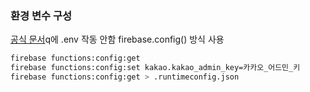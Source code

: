 ### 환경 변수 구성

[공식 문서](https://firebase.google.com/docs/functions/config-env)q에 .env 작동 안함
firebase.config() 방식 사용

```sh
firebase functions:config:get
firebase functions:config:set kakao.kakao_admin_key=카카오_어드민_키
firebase functions:config:get > .runtimeconfig.json
```
